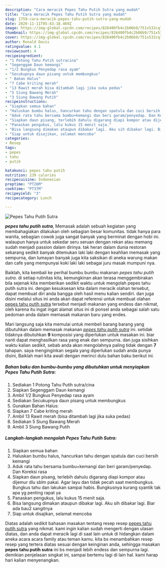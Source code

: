```yaml
---
description: "Cara meracik Pepes Tahu Putih Sutra yang mudah"
title: "Cara meracik Pepes Tahu Putih Sutra yang mudah"
slug: 1759-cara-meracik-pepes-tahu-putih-sutra-yang-mudah
date: 2020-11-11T05:43:18.469Z
image: https://img-global.cpcdn.com/recipes/826400fb4c2b06b9/751x532cq70/pepes-tahu-putih-sutra-foto-resep-utama.jpg
thumbnail: https://img-global.cpcdn.com/recipes/826400fb4c2b06b9/751x532cq70/pepes-tahu-putih-sutra-foto-resep-utama.jpg
cover: https://img-global.cpcdn.com/recipes/826400fb4c2b06b9/751x532cq70/pepes-tahu-putih-sutra-foto-resep-utama.jpg
author: Ronald Davis
ratingvalue: 4.1
reviewcount: 4
recipeingredient:
- "1 Potong Tahu Putih sutracina"
- "Segenggam Daun kemangi"
- "1/2 Bungkus Penyedap rasa ayam"
- "Secukupnya daun pisang untuk membungkus"
- " Bahan Halus"
- "7 Cabe kriting merah"
- "13 Rawit merah bisa ditambah lagi jika suka pedas"
- "5 Siung Bawang Merah"
- "3 Siung Bawang Putih"
recipeinstructions:
- "Siapkan semua bahan"
- "Haluskan bumbu halus, hancurkan tahu dengan spatula dan cuci bersih kemangi"
- "Aduk rata tahu bersama bumbu+kemangi dan beri garam/penyedap. Dan Koreksi rasa"
- "Siapkan daun pisang, terlebih dahulu digarang diapi kompor atau dijemur dlu sblm pakai. Agar layu dan tidak pecah saat membungkus. Bungkus tahu dan lakukan sampai habis. Bungkusnya kurang syantik tak apa yg penting rapat ya"
- "Panaskan pengukus, lalu kukus 15 menit saja."
- "Bisa langsung dimakan ataupun dibakar lagi. Aku sih dibakar lagi. Biar ada bau2 sangitnya"
- "Siap untuk disajikan, selamat mencoba"
categories:
- Resep
tags:
- pepes
- tahu
- putih

katakunci: pepes tahu putih 
nutrition: 239 calories
recipecuisine: Indonesian
preptime: "PT26M"
cooktime: "PT37M"
recipeyield: "3"
recipecategory: Lunch

---
```



![Pepes Tahu Putih Sutra](https://img-global.cpcdn.com/recipes/826400fb4c2b06b9/751x532cq70/pepes-tahu-putih-sutra-foto-resep-utama.jpg)

<b><i>pepes tahu putih sutra</i></b>, Memasak adalah sebuah kegiatan yang membahagiakan dilakukan oleh sebagian besar komunitas. tidak hanya para wanita, sebagian cowok juga sangat banyak yang berminat dengan hobi ini. walaupun hanya untuk sekedar seru seruan dengan rekan atau memang sudah menjadi passion dalam dirinya. tak heran dalam dunia restoran sekarang sedikit banyak ditemukan laki laki dengan keahlian memasak yang sempurna, dan lumayan banyak juga kita saksikan di aneka warung makan dan cafe yang mempunyai koki laki laki sebagai juru masak mumpuni nya.



Baiklah, kita kembali ke perihal bumbu bumbu makanan <i>pepes tahu putih sutra</i>. di setiap rutinitas kita, kemungkinan akan terasa menggembirakan bila sejenak kita memberikan sedikit waktu untuk mengolah pepes tahu putih sutra ini. dengan kesuksesan kita dalam meracik olahan tersebut, dapat membuat diri anda bangga oleh hasil menu kalian sendiri. dan juga disini melalui situs ini anda akan dapat referensi untuk membuat olahan <u>pepes tahu putih sutra</u> tersebut menjadi makanan yang endess dan nikmat, oleh karena itu ingat ingat alamat situs ini di ponsel anda sebagai salah satu pedoman anda dalam memasak makanan baru yang endes.


Mari langsung saja kita memulai untuk membeli barang barang yang dibutuhkan dalam memasak makanan <u><i>pepes tahu putih sutra</i></u> ini. setidak tidaknya dibutuhkan <b>9</b> komposisi yang diperlukan untuk masakan ini. biar nanti dapat menghasilkan rasa yang enak dan sempurna. dan juga sisihkan waktu kalian sedikit, sebab anda akan mengolahnya paling tidak dengan <b>7</b> tahapan. saya menginginkan segala yang diperlukan sudah anda punya disini, Baiklah mari kita awali dengan merinci dulu bahan baku berikut ini.

<!--inarticleads1-->

##### Bahan baku dan bumbu-bumbu yang dibutuhkan untuk menyiapkan Pepes Tahu Putih Sutra:

1. Sediakan 1 Potong Tahu Putih sutra/cina
1. Siapkan Segenggam Daun kemangi
1. Ambil 1/2 Bungkus Penyedap rasa ayam
1. Sediakan Secukupnya daun pisang untuk membungkus
1. Gunakan  Bahan Halus:
1. Siapkan 7 Cabe kriting merah
1. Ambil 13 Rawit merah (bisa ditambah lagi jika suka pedas)
1. Sediakan 5 Siung Bawang Merah
1. Ambil 3 Siung Bawang Putih




<!--inarticleads2-->

##### Langkah-langkah mengolah Pepes Tahu Putih Sutra:

1. Siapkan semua bahan
1. Haluskan bumbu halus, hancurkan tahu dengan spatula dan cuci bersih kemangi
1. Aduk rata tahu bersama bumbu+kemangi dan beri garam/penyedap. Dan Koreksi rasa
1. Siapkan daun pisang, terlebih dahulu digarang diapi kompor atau dijemur dlu sblm pakai. Agar layu dan tidak pecah saat membungkus. Bungkus tahu dan lakukan sampai habis. Bungkusnya kurang syantik tak apa yg penting rapat ya
1. Panaskan pengukus, lalu kukus 15 menit saja.
1. Bisa langsung dimakan ataupun dibakar lagi. Aku sih dibakar lagi. Biar ada bau2 sangitnya
1. Siap untuk disajikan, selamat mencoba




Diatas adalah sedikit bahasan masakan tentang resep resep <u>pepes tahu putih sutra</u> yang nikmat. kami ingin kalian sudah mengerti dengan ulasan diatas, dan anda dapat meracik lagi di saat lain untuk di hidangkan dalam aneka acara acara family atau teman kamu. kita bs menambahkan resep resep yang tertera diatas sesuai dengan keinginan anda, sehingga masakan <b>pepes tahu putih sutra</b> ini bs menjadi lebih endess dan sempurna lagi. demikian penjelasan singkat ini, sampai bertemu lagi di lain hal. kami harap hari kalian menyenangkan.
